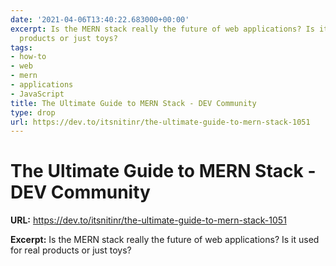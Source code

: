 ```yaml
---
date: '2021-04-06T13:40:22.683000+00:00'
excerpt: Is the MERN stack really the future of web applications? Is it used for real
  products or just toys?
tags:
- how-to
- web
- mern
- applications
- JavaScript
title: The Ultimate Guide to MERN Stack - DEV Community
type: drop
url: https://dev.to/itsnitinr/the-ultimate-guide-to-mern-stack-1051
---
```


# The Ultimate Guide to MERN Stack - DEV Community

**URL:** https://dev.to/itsnitinr/the-ultimate-guide-to-mern-stack-1051

**Excerpt:** Is the MERN stack really the future of web applications? Is it used for real products or just toys?
